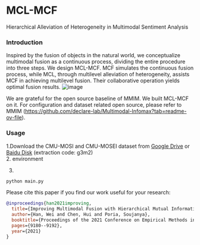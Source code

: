 # MCL-MCF
Hierarchical Alleviation of Heterogeneity in Multimodal Sentiment Analysis

### Introduction
Inspired by the fusion of objects in the natural world, we conceptualize multimodal fusion as a continuous process, dividing the entire procedure into
three steps. We design MCL-MCF. MCF simulates the continuous fusion process, while MCL, through multilevel alleviation of heterogeneity, assists MCF
in achieving multilevel fusion. Their collaborative operation yields optimal fusion results.
![image](https://github.com/Zhudogsi/MCL-MCF/assets/44200919/651e72c0-20f5-4936-adb2-9c0d2779937e)

We are grateful for the open source baseline of MMIM. We built MCL-MCF on it. For configuration and dataset related open source, please refer to MMIM (https://github.com/declare-lab/Multimodal-Infomax?tab=readme-ov-file).
### Usage
1.Download the CMU-MOSI and CMU-MOSEI dataset from [Google Drive](https://drive.google.com/drive/folders/1djN_EkrwoRLUt7Vq_QfNZgCl_24wBiIK) or [Baidu Disk](https://pan.baidu.com/share/init?surl=Wxo4Bim9JhNmg8265p3ttQ) (extraction code: g3m2)  
2. environment

3.
```python
python main.py 
```
Please cite this paper if you find our work useful for your research:
```bibtex
@inproceedings{han2021improving,
  title={Improving Multimodal Fusion with Hierarchical Mutual Information Maximization for Multimodal Sentiment Analysis},
  author={Han, Wei and Chen, Hui and Poria, Soujanya},
  booktitle={Proceedings of the 2021 Conference on Empirical Methods in Natural Language Processing},
  pages={9180--9192},
  year={2021}
}
